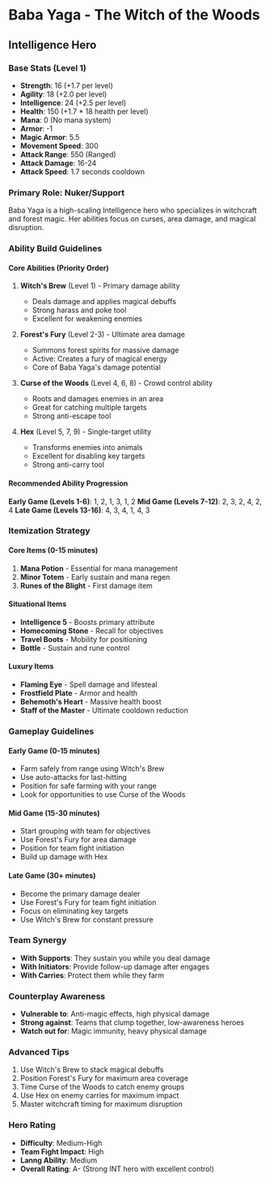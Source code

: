 # Baba Yaga - The Witch of the Woods
## Intelligence Hero

### Base Stats (Level 1)
- **Strength**: 16 (+1.7 per level)
- **Agility**: 18 (+2.0 per level)
- **Intelligence**: 24 (+2.5 per level)
- **Health**: 150 (+1.7 * 18 health per level)
- **Mana**: 0 (No mana system)
- **Armor**: -1
- **Magic Armor**: 5.5
- **Movement Speed**: 300
- **Attack Range**: 550 (Ranged)
- **Attack Damage**: 16-24
- **Attack Speed**: 1.7 seconds cooldown

### Primary Role: Nuker/Support
Baba Yaga is a high-scaling Intelligence hero who specializes in witchcraft and forest magic. Her abilities focus on curses, area damage, and magical disruption.

### Ability Build Guidelines

#### Core Abilities (Priority Order)
1. **Witch's Brew** (Level 1) - Primary damage ability
   - Deals damage and applies magical debuffs
   - Strong harass and poke tool
   - Excellent for weakening enemies

2. **Forest's Fury** (Level 2-3) - Ultimate area damage
   - Summons forest spirits for massive damage
   - Active: Creates a fury of magical energy
   - Core of Baba Yaga's damage potential

3. **Curse of the Woods** (Level 4, 6, 8) - Crowd control ability
   - Roots and damages enemies in an area
   - Great for catching multiple targets
   - Strong anti-escape tool

4. **Hex** (Level 5, 7, 9) - Single-target utility
   - Transforms enemies into animals
   - Excellent for disabling key targets
   - Strong anti-carry tool

#### Recommended Ability Progression
**Early Game (Levels 1-6)**: 1, 2, 1, 3, 1, 2
**Mid Game (Levels 7-12)**: 2, 3, 2, 4, 2, 4
**Late Game (Levels 13-16)**: 4, 3, 4, 1, 4, 3

### Itemization Strategy

#### Core Items (0-15 minutes)
1. **Mana Potion** - Essential for mana management
2. **Minor Totem** - Early sustain and mana regen
3. **Runes of the Blight** - First damage item

#### Situational Items
- **Intelligence 5** - Boosts primary attribute
- **Homecoming Stone** - Recall for objectives
- **Travel Boots** - Mobility for positioning
- **Bottle** - Sustain and rune control

#### Luxury Items
- **Flaming Eye** - Spell damage and lifesteal
- **Frostfield Plate** - Armor and health
- **Behemoth's Heart** - Massive health boost
- **Staff of the Master** - Ultimate cooldown reduction

### Gameplay Guidelines

#### Early Game (0-15 minutes)
- Farm safely from range using Witch's Brew
- Use auto-attacks for last-hitting
- Position for safe farming with your range
- Look for opportunities to use Curse of the Woods

#### Mid Game (15-30 minutes)
- Start grouping with team for objectives
- Use Forest's Fury for area damage
- Position for team fight initiation
- Build up damage with Hex

#### Late Game (30+ minutes)
- Become the primary damage dealer
- Use Forest's Fury for team fight initiation
- Focus on eliminating key targets
- Use Witch's Brew for constant pressure

### Team Synergy
- **With Supports**: They sustain you while you deal damage
- **With Initiators**: Provide follow-up damage after engages
- **With Carries**: Protect them while they farm

### Counterplay Awareness
- **Vulnerable to**: Anti-magic effects, high physical damage
- **Strong against**: Teams that clump together, low-awareness heroes
- **Watch out for**: Magic immunity, heavy physical damage

### Advanced Tips
1. Use Witch's Brew to stack magical debuffs
2. Position Forest's Fury for maximum area coverage
3. Time Curse of the Woods to catch enemy groups
4. Use Hex on enemy carries for maximum impact
5. Master witchcraft timing for maximum disruption

### Hero Rating
- **Difficulty**: Medium-High
- **Team Fight Impact**: High
- **Lanng Ability**: Medium
- **Overall Rating**: A- (Strong INT hero with excellent control)
